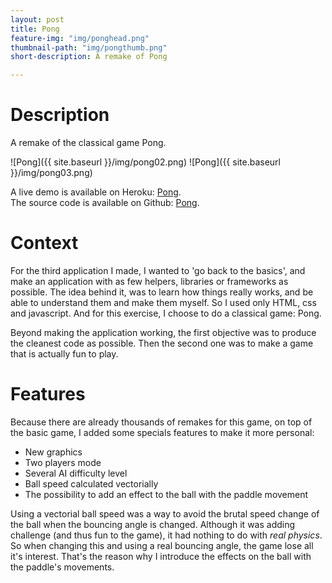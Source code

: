 ```yaml
---
layout: post
title: Pong
feature-img: "img/ponghead.png"
thumbnail-path: "img/pongthumb.png"
short-description: A remake of Pong

---
```


# Description

A remake of the classical game Pong.

![Pong]({{ site.baseurl }}/img/pong02.png)
![Pong]({{ site.baseurl }}/img/pong03.png)

A live demo is available on Heroku: [Pong](http://my-little-pong-game.herokuapp.com).  
The source code is available on Github: [Pong](https://github.com/amizony/pong).


# Context

For the third application I made, I wanted to 'go back to the basics', and make an application with as few helpers, libraries or frameworks as possible.
The idea behind it, was to learn how things really works, and be able to understand them and make them myself.
So I used only HTML, css and javascript. And for this exercise, I choose to do a classical game: Pong.

Beyond making the application working, the first objective was to produce the cleanest code as possible. Then the second one was to make a game that is actually fun to play.


# Features

Because there are already thousands of remakes for this game, on top of the basic game, I added some specials features to make it more personal:

* New graphics
* Two players mode
* Several AI difficulty level
* Ball speed calculated vectorially
* The possibility to add an effect to the ball with the paddle movement


Using a vectorial ball speed was a way to avoid the brutal speed change of the ball when the bouncing angle is changed. Although it was adding challenge (and thus fun to the game), it had nothing to do with *real physics*. So when changing this and using a real bouncing angle, the game lose all it's interest. That's the reason why I introduce the effects on the ball with the paddle's movements.
